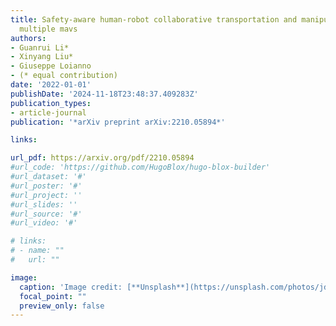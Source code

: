 ```yaml
---
title: Safety-aware human-robot collaborative transportation and manipulation with
  multiple mavs
authors:
- Guanrui Li*
- Xinyang Liu*
- Giuseppe Loianno
- (* equal contribution)
date: '2022-01-01'
publishDate: '2024-11-18T23:48:37.409283Z'
publication_types:
- article-journal
publication: '*arXiv preprint arXiv:2210.05894*'

links:

url_pdf: https://arxiv.org/pdf/2210.05894
#url_code: 'https://github.com/HugoBlox/hugo-blox-builder'
#url_dataset: '#'
#url_poster: '#'
#url_project: ''
#url_slides: ''
#url_source: '#'
#url_video: '#'

# links:
# - name: ""
#   url: ""

image:
  caption: 'Image credit: [**Unsplash**](https://unsplash.com/photos/jdD8gXaTZsc)'
  focal_point: ""
  preview_only: false
---
```

